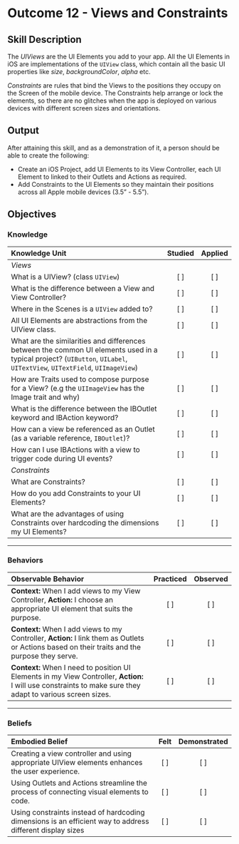 # Outcome 12 - Views and  Constraints
## Skill Description

The _UIViews_ are the UI Elements you add to your app. All the UI Elements in iOS are implementations of the `UIView` class, which contain all the basic UI properties like _size_, _backgroundColor_, _alpha_ etc.

_Constraints_ are rules that bind the Views to the positions they occupy on the Screen of the mobile device. The Constraints help arrange or lock the elements, so there are no glitches when the app is deployed on various devices with different screen sizes and orientations.

## Output

After attaining this skill, and as a demonstration of it, a person should be able to create the following:

- Create an iOS Project, add UI Elements to its View Controller, each UI Element to linked to their Outlets and Actions as required.
- Add Constraints to the UI Elements so they maintain their positions across all Apple mobile devices (3.5” - 5.5”). 

<!--Dont say all, pick specific target sizes that have a good range. i.e. 
Apple iPhone 3.5" 
Apple iPhone 5.5" 
Apple IPad 2 9.7"
 -->

## Objectives
### Knowledge

| Knowledge Unit   |      Studied      | Applied |
|:-------------|:------------------:|:--------:|
| _Views_ |
| What is a UIView? (class `UIView`) | [ ] | [ ] |
| What is the difference between a View and View Controller? | [ ] | [ ] |
| Where in the Scenes is a `UIView` added to? | [ ] | [ ] |
| All UI Elements are abstractions from the UIView class. | [ ] | [ ] |
| What are the similarities and differences between the common UI elements used in a typical project? (`UIButton`, `UILabel`, `UITextView`, `UITextField`, `UIImageView`) | [ ] | [ ] |
| How are Traits used to compose purpose for a View? (e.g the `UIImageView` has the Image trait and why) | [ ] | [ ] |
| What is the difference between the IBOutlet keyword and IBAction keyword? | [ ] | [ ] |
| How can a view be referenced as an Outlet (as a variable reference, `IBOutlet`)? | [ ] | [ ] |
| How can I use IBActions with a view to trigger code during UI events? | [ ] | [ ] |
| _Constraints_ |
| What are Constraints? | [ ] | [ ] |
| How do you add Constraints to your UI Elements? | [ ] | [ ] |
| What are the advantages of using Constraints over hardcoding the dimensions my UI Elements? | [ ] | [ ] |


------

### Behaviors

| Observable Behavior   |      Practiced      | Observed |
|:-------------|:------------------:|:--------:|
| **Context:** When I add views to my View Controller, **Action:** I choose an appropriate UI element that suits the purpose.| [ ] | [ ] |
| **Context:** When I add views to my Controller, **Action:** I link them as Outlets or Actions based on their traits and the purpose they serve. | [ ] | [ ] |
| **Context:** When I need to position UI Elements in my View Controller, **Action:** I will use constraints to make sure they adapt to various screen sizes. | [ ] | [ ] |

------

### Beliefs

| Embodied Belief   |      Felt      | Demonstrated |
|:-------------|:------------------:|:--------:|
| Creating a view controller and using appropriate UIView elements enhances the user experience. | [ ] | [ ] |
| Using Outlets and Actions streamline the process of connecting visual elements to code. | [ ] | [ ] |
| Using constraints instead of hardcoding dimensions is an efficient way to address different display sizes | [ ] | [ ] |
